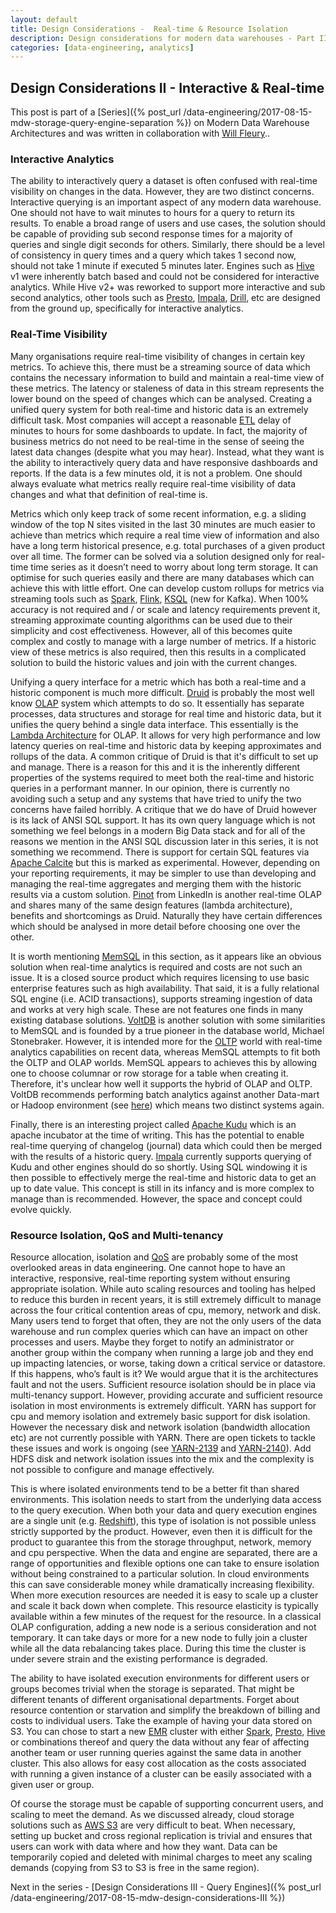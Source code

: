 ```yaml
---
layout: default
title: Design Considerations -  Real-time & Resource Isolation
description: Design considerations for modern data warehouses - Part II 
categories: [data-engineering, analytics]
---
```


## Design Considerations II - Interactive & Real-time

This post is part of a [Series]({% post_url /data-engineering/2017-08-15-mdw-storage-query-engine-separation %}) on Modern Data Warehouse Architectures and was written in collaboration with [Will Fleury](http://www.willfleury.com/)..

### Interactive Analytics

The ability to interactively query a dataset is often confused with real-time visibility on changes in the data. However, they are two distinct concerns. Interactive querying is an important aspect of any modern data warehouse. One should not have to wait minutes to hours for a query to return its results. To enable a broad range of users and use cases, the solution should be capable of providing sub second response times for a majority of queries and single digit seconds for others. Similarly, there should be a level of consistency in query times and a query which takes 1 second now, should not take 1 minute if executed 5 minutes later. Engines such as [Hive](https://hive.apache.org/) v1 were inherently batch based and could not be considered for interactive analytics. While Hive v2+ was reworked to support more interactive and sub second analytics, other tools such as [Presto](https://prestodb.io/), [Impala](https://impala.apache.org/), [Drill](https://drill.apache.org/), etc are designed from the ground up, specifically for interactive analytics. 


### Real-Time Visibility

Many organisations require real-time visibility of changes in certain key metrics. To achieve this, there must be a streaming source of data which contains the necessary information to build and maintain a real-time view of these metrics. The latency or staleness of data in this stream represents the lower bound on the speed of changes which can be analysed. Creating a unified query system for both real-time and historic data is an extremely difficult task. Most companies will accept a reasonable [ETL](https://en.wikipedia.org/wiki/Extract,_transform,_load) delay of minutes to hours for some dashboards to update. In fact, the majority of business metrics do not need to be real-time in the sense of seeing the latest data changes (despite what you may hear). Instead, what they want is the ability to interactively query data and have responsive dashboards and reports. If the data is a few minutes old, it is not a problem. One should always evaluate what metrics really require real-time visibility of data changes and what that definition of real-time is. 

Metrics which only keep track of some recent information, e.g. a sliding window of the top N sites visited in the last 30 minutes are much easier to achieve than metrics which require a real time view of information and also have a long term historical presence, e.g. total purchases of a given product over all time. The former can be solved via a solution designed only for real-time time series as it doesn’t need to worry about long term storage. It can optimise for such queries easily and there are many databases which can achieve this with little effort. One can develop custom rollups for metrics via streaming tools such as [Spark](https://spark.apache.org/streaming/), [Flink](https://flink.apache.org/), [KSQL](https://github.com/confluentinc/ksql) (new for Kafka). When 100% accuracy is not required and / or scale and latency requirements prevent it, streaming approximate counting algorithms can be used due to their simplicity and cost effectiveness. However, all of this becomes quite complex and costly to manage with a large number of metrics. If a historic view of these metrics is also required, then this results in a complicated solution to build the historic values and join with the current changes. 

Unifying a query interface for a metric which has both a real-time and a historic component is much more difficult. [Druid](http://druid.io/) is probably the most well know [OLAP](https://en.wikipedia.org/wiki/Online_analytical_processing) system which attempts to do so. It essentially has separate processes, data structures and storage for real time and historic data, but it unifies the query behind a single data interface. This essentially is the [Lambda Architecture](http://lambda-architecture.net/) for OLAP. It allows for very high performance and low latency queries on real-time and historic data by keeping approximates and rollups of the data. A common critique of Druid is that it's difficult to set up and manage.  There is a reason for this and it is the inherently different properties of the systems required to meet both the real-time and historic queries in a performant manner. In our opinion, there is currently no avoiding such a setup and any systems that have tried to unify the two concerns have failed horribly. A critique that we do have of Druid however is its lack of ANSI SQL support. It has its own query language which is not something we feel belongs in a modern Big Data stack and for all of the reasons we mention in the ANSI SQL discussion later in this series, it is not something we recommend. There is support for certain SQL features via [Apache Calcite](https://calcite.apache.org/) but this is marked as experimental. However, depending on your reporting requirements, it may be simpler to use than developing and managing the real-time aggregates and merging them with the historic results via a custom solution. [Pinot](https://github.com/linkedin/pinot/wiki) from LinkedIn is another real-time OLAP and shares many of the same design features (lambda architecture), benefits and shortcomings as Druid. Naturally they have certain differences which should be analysed in more detail before choosing one over the other. 

It is worth mentioning [MemSQL](MemSQL) in this section, as it appears like an obvious solution when real-time analytics is required and costs are not such an issue. It is a closed source product which requires licensing to use basic enterprise features such as high availability. That said, it is a fully relational SQL engine (i.e. ACID transactions), supports streaming ingestion of data and works at very high scale. These are not features one finds in many existing database solutions. [VoltDB](https://www.voltdb.com/) is another solution with some similarities to MemSQL and is founded by a true pioneer in the database world, Michael Stonebraker. However, it is intended more for the [OLTP](https://en.wikipedia.org/wiki/Online_transaction_processing) world with real-time analytics capabilities on recent data, whereas MemSQL attempts to fit both the OLTP and OLAP worlds. MemSQL appears to achieves this by allowing one to choose columnar or row storage for a table when creating it. Therefore, it's unclear how well it supports the hybrid of OLAP and OLTP. VoltDB recommends performing batch analytics against another Data-mart or Hadoop environment (see [here](https://www.voltdb.com/why-voltdb/real-time-analytics/)) which means two distinct systems again. 

Finally, there is an interesting project called [Apache Kudu](https://kudu.apache.org/) which is an apache incubator at the time of writing. This has the potential to enable real-time querying of changelog (journal) data which could then be merged with the results of a historic query. [Impala](https://impala.apache.org/) currently supports querying of Kudu and other engines should do so shortly. Using SQL windowing it is then possible to effectively merge the real-time and historic data to get an up to date value. This concept is still in its infancy and is more complex to manage than is recommended. However, the space and concept could evolve quickly. 

### Resource Isolation, QoS and Multi-tenancy

Resource allocation, isolation and [QoS](https://en.wikipedia.org/wiki/Quality_of_service) are probably some of the most overlooked areas in data engineering. One cannot hope to have an interactive, responsive, real-time reporting system without ensuring appropriate isolation. While auto scaling resources and tooling has helped to reduce this burden in recent years, it is still extremely difficult to manage across the four critical contention areas of cpu, memory, network and disk. Many users tend to forget that often, they are not the only users of the data warehouse and run complex queries which can have an impact on other processes and users. Maybe they forget to notify an administrator or another group within the company when running a large job and they end up impacting latencies, or worse, taking down a critical service or datastore. If this happens, who’s fault is it? We would argue that it is the architectures fault and not the users. Sufficient resource isolation should be in place via multi-tenancy support. However, providing accurate and sufficient resource isolation in most environments is extremely difficult. YARN has support for cpu and memory isolation and extremely basic support for disk isolation. However the necessary disk and network isolation (bandwidth allocation etc) are not currently possible with YARN. There are open tickets to tackle these issues and work is ongoing (see [YARN-2139](https://issues.apache.org/jira/browse/YARN-2139) and [YARN-2140](https://issues.apache.org/jira/browse/YARN-2140)). Add HDFS disk and network isolation issues into the mix and the complexity is not possible to configure and manage effectively. 

This is where isolated environments tend to be a better fit than shared environments. This isolation needs to start from the underlying data access to the query execution. When both your data and query execution engines are a single unit (e.g. [Redshift](https://aws.amazon.com/redshift/)), this type of isolation is not possible unless strictly supported by the product. However, even then it is difficult for the product to guarantee this from the storage throughput, network, memory and cpu perspective. When the data and engine are separated, there are a range of opportunities and flexible options one can take to ensure isolation without being constrained to a particular solution. In cloud environments this can save considerable money while dramatically increasing flexibility. When more execution resources are needed it is easy to scale up a cluster and scale it back down when complete. This resource elasticity is typically available within a few minutes of the request for the resource. In a classical OLAP configuration, adding a new node is a serious consideration and not temporary. It can take days or more for a new node to fully join a cluster while all the data rebalancing takes place. During this time the cluster is under severe strain and the existing performance is degraded. 

The ability to have isolated execution environments for different users or groups becomes trivial when the storage is separated. That might be different tenants of different organisational departments. Forget about resource contention or starvation and simplify the breakdown of billing and costs to individual users. Take the example of having your data stored on S3. You can chose to start a new [EMR](https://aws.amazon.com/emr/) cluster with either [Spark](https://spark.apache.org/), [Presto](https://prestodb.io/), [Hive](https://hive.apache.org/) or combinations thereof and query the data without any fear of affecting another team or user running queries against the same data in another cluster. This also allows for easy cost allocation as the costs associated with running a given instance of a cluster can be easily associated with a given user or group. 

Of course the storage must be capable of supporting concurrent users, and scaling to meet the demand. As we discussed already, cloud storage solutions such as [AWS S3](https://aws.amazon.com/s3/) are very difficult to beat. When necessary, setting up bucket and cross regional replication is trivial and ensures that users can work with data where and how they want. Data can be temporarily copied and deleted with minimal charges to meet any scaling demands (copying from S3 to S3 is free in the same region). 


Next in the series - [Design Considerations III - Query Engines]({% post_url /data-engineering/2017-08-15-mdw-design-considerations-III %})
